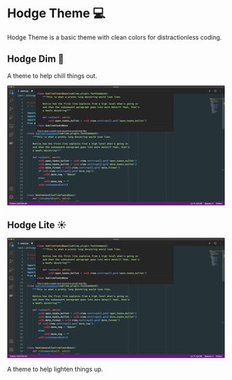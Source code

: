 # Hodge Theme 💻

Hodge Theme is a basic theme with clean colors for distractionless coding.

## Hodge Dim 🌙

A theme to help chill things out.

![Hodge Dim](https://github.com/johnhodge/hodge/blob/master/images/dim20201002.png "Hodge Dim 🌙 ")

## Hodge Lite ☀️

![Hodge Lite](https://github.com/johnhodge/hodge/blob/master/images/dim20201002.png "Hodge Lite ☀️ ")

A theme to help lighten things up.
